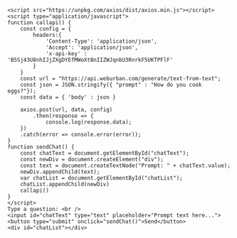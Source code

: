 
    <script src="https://unpkg.com/axios/dist/axios.min.js"></script>
    <script type="application/javascript">
    function callapi() {
        const config = {
            headers:{
                'Content-Type': 'application/json',
                'Accept': 'application/json',
                'x-api-key' : 'B5Sj43U8nhIJjZXgDYEfMWoXtBnIIZWJqnbU3RnrkF5UKTPFlF'
            }
        }
        const url = "https://api.weburban.com/generate/text-from-text";
        const json = JSON.stringify({ "prompt" : "How do you cook eggs?"});
        const data = { 'body' : json }

        axios.post(url, data, config)
            .then(response => {
                console.log(response.data);
        })
        .catch(error => console.error(error));
    }
    function sendChat() {
        const chatText = document.getElementById("chatText");
        const newDiv = document.createElement("div");
        const text = document.createTextNode("Prompt: " + chatText.value);
        newDiv.appendChild(text);
        var chatList = document.getElementById("chatList");
        chatList.appendChild(newDiv)
        callapi()
    }
    </script>
    Type a question: <br />
    <input id="chatText" type="text" placeholder="Prompt text here...">
    <button type="submit" onclick="sendChat()">Send</button>
    <div id="chatList"></div>